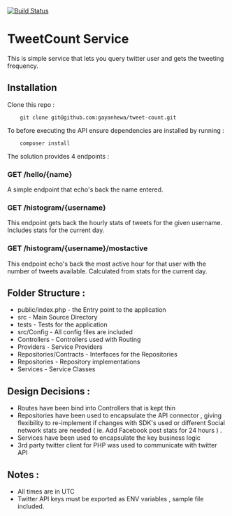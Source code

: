 [![Build Status](https://travis-ci.org/gayanhewa/tweet-count.svg?branch=master)](https://travis-ci.org/gayanhewa/tweet-count)
# TweetCount Service

This is simple service that lets you query twitter user and gets the tweeting frequency.

## Installation

Clone this repo :

        git clone git@github.com:gayanhewa/tweet-count.git

To before executing the API ensure dependencies are installed by running :

        composer install

The solution provides 4 endpoints :

### GET /hello/{name}

A simple endpoint that echo's back the name entered.

### GET /histogram/{username}

This endpoint gets back the hourly stats of tweets for the given username. Includes stats for the current day.

### GET /histogram/{username}/mostactive

This endpoint echo's back the most active hour for that user with the number of tweets available. Calculated from stats for the current day.

## Folder Structure :
- public/index.php - the Entry point to the application
- src - Main Source Directory
- tests - Tests for the application
- src/Config - All config files are included
- Controllers - Controllers used with Routing
- Providers - Service Providers
- Repositories/Contracts - Interfaces for the Repositories
- Repositories - Repository implementations
- Services - Service Classes

## Design Decisions :

- Routes have been bind into Controllers that is kept thin
- Repositories have been used to encapsulate the API connector , giving flexibility to re-implement if changes with SDK's used or different Social network stats are needed ( ie. Add Facebook post stats for 24 hours ) .
- Services have been used to encapsulate the key business logic
- 3rd party twitter client for PHP was used to communicate with twitter API

## Notes :
- All times are in UTC
- Twitter API keys must be exported as ENV variables , sample file included.
